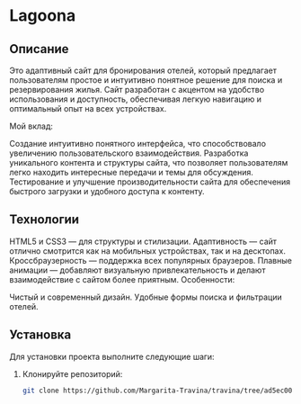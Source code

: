 # Lagoona

## Описание

 Это адаптивный сайт для бронирования отелей, который предлагает пользователям простое и интуитивно понятное решение для поиска и резервирования жилья. Сайт разработан с акцентом на удобство использования и доступность, обеспечивая легкую навигацию и оптимальный опыт на всех устройствах.

Мой вклад:

Создание интуитивно понятного интерфейса, что способствовало увеличению пользовательского взаимодействия.
Разработка уникального контента и структуры сайта, что позволяет пользователям легко находить интересные передачи и темы для обсуждения.
Тестирование и улучшение производительности сайта для обеспечения быстрого загрузки и удобного доступа к контенту.

## Технологии

HTML5 и CSS3 — для структуры и стилизации.
Адаптивность — сайт отлично смотрится как на мобильных устройствах, так и на десктопах.
Кроссбраузерность — поддержка всех популярных браузеров.
Плавные анимации — добавляют визуальную привлекательность и делают взаимодействие с сайтом более приятным.
Особенности:

Чистый и современный дизайн.
Удобные формы поиска и фильтрации отелей.

## Установка

Для установки проекта выполните следующие шаги:

1. Клонируйте репозиторий:
   ```bash
   git clone https://github.com/Margarita-Travina/travina/tree/ad5ec0035c5e18198185cb1ae767e1db84777f6f/projects/project4
